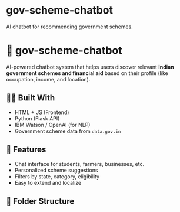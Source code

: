# gov-scheme-chatbot
AI chatbot for recommending government schemes.
# 🧠 gov-scheme-chatbot

AI-powered chatbot system that helps users discover relevant **Indian government schemes and financial aid** based on their profile (like occupation, income, and location).

## 👨‍💻 Built With

- HTML + JS (Frontend)
- Python (Flask API)
- IBM Watson / OpenAI (for NLP)
- Government scheme data from `data.gov.in`

## 🚀 Features

- Chat interface for students, farmers, businesses, etc.
- Personalized scheme suggestions
- Filters by state, category, eligibility
- Easy to extend and localize

## 📁 Folder Structure



